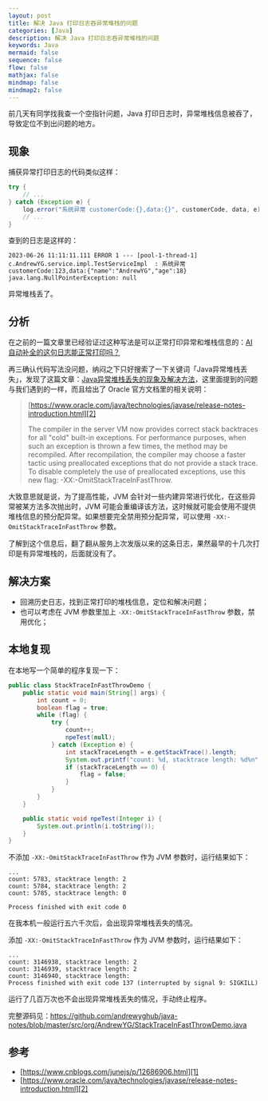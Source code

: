 ```yaml
---
layout: post
title: 解决 Java 打印日志吞异常堆栈的问题
categories: [Java]
description: 解决 Java 打印日志吞异常堆栈的问题
keywords: Java
mermaid: false
sequence: false
flow: false
mathjax: false
mindmap: false
mindmap2: false
---
```


前几天有同学找我查一个空指针问题，Java 打印日志时，异常堆栈信息被吞了，导致定位不到出问题的地方。

## 现象

捕获异常打印日志的代码类似这样：

```java
try {
    // ...
} catch (Exception e) {
    log.error("系统异常 customerCode:{},data:{}", customerCode, data, e);
    // ...
}
```

查到的日志是这样的：

```text
2023-06-26 11:11:11.111 ERROR 1 --- [pool-1-thread-1] c.AndrewYG.service.impl.TestServiceImpl  : 系统异常 customerCode:123,data:{"name":"AndrewYG","age":18}
java.lang.NullPointerException: null
```

异常堆栈丢了。

## 分析

在之前的一篇文章里已经验证过这种写法是可以正常打印异常和堆栈信息的：[AI 自动补全的这句日志能正常打印吗？](https://andrewyghub.github.io/2023/05/10/can-this-log-print-work/)

再三确认代码写法没问题，纳闷之下只好搜索了一下关键词「Java异常堆栈丢失」，发现了这篇文章：[Java异常堆栈丢失的现象及解决方法][1]，这里面提到的问题与我们遇到的一样，而且给出了 Oracle 官方文档里的相关说明：

> [https://www.oracle.com/java/technologies/javase/release-notes-introduction.html][2]
>
> The compiler in the server VM now provides correct stack backtraces for all "cold" built-in exceptions. For performance purposes, when such an exception is thrown a few times, the method may be recompiled. After recompilation, the compiler may choose a faster tactic using preallocated exceptions that do not provide a stack trace. To disable completely the use of preallocated exceptions, use this new flag: -XX:-OmitStackTraceInFastThrow.

大致意思就是说，为了提高性能，JVM 会针对一些内建异常进行优化，在这些异常被某方法多次抛出时，JVM 可能会重编译该方法，这时候就可能会使用不提供堆栈信息的预分配异常。如果想要完全禁用预分配异常，可以使用 `-XX:-OmitStackTraceInFastThrow` 参数。

了解到这个信息后，翻了翻从服务上次发版以来的这条日志，果然最早的十几次打印是有异常堆栈的，后面就没有了。

## 解决方案

- 回溯历史日志，找到正常打印的堆栈信息，定位和解决问题；
- 也可以考虑在 JVM 参数里加上 `-XX:-OmitStackTraceInFastThrow` 参数，禁用优化；

## 本地复现

在本地写一个简单的程序复现一下：

```java
public class StackTraceInFastThrowDemo {
    public static void main(String[] args) {
        int count = 0;
        boolean flag = true;
        while (flag) {
            try {
                count++;
                npeTest(null);
            } catch (Exception e) {
                int stackTraceLength = e.getStackTrace().length;
                System.out.printf("count: %d, stacktrace length: %d%n", count, stackTraceLength);
                if (stackTraceLength == 0) {
                    flag = false;
                }
            }
        }
    }

    public static void npeTest(Integer i) {
        System.out.println(i.toString());
    }
}
```

不添加 `-XX:-OmitStackTraceInFastThrow` 作为 JVM 参数时，运行结果如下：

```text
...
count: 5783, stacktrace length: 2
count: 5784, stacktrace length: 2
count: 5785, stacktrace length: 0

Process finished with exit code 0
```

在我本机一般运行五六千次后，会出现异常堆栈丢失的情况。

添加 `-XX:-OmitStackTraceInFastThrow` 作为 JVM 参数时，运行结果如下：

```text
...
count: 3146938, stacktrace length: 2
count: 3146939, stacktrace length: 2
count: 3146940, stacktrace length: 
Process finished with exit code 137 (interrupted by signal 9: SIGKILL)
```

运行了几百万次也不会出现异常堆栈丢失的情况，手动终止程序。

完整源码见：<https://github.com/andrewyghub/java-notes/blob/master/src/org/AndrewYG/StackTraceInFastThrowDemo.java>

## 参考

- [https://www.cnblogs.com/junejs/p/12686906.html][1]
- [https://www.oracle.com/java/technologies/javase/release-notes-introduction.html][2]

[1]: https://www.cnblogs.com/junejs/p/12686906.html
[2]: https://www.oracle.com/java/technologies/javase/release-notes-introduction.html
